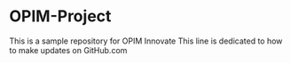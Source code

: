 # OPIM-Project
This is a sample repository for OPIM Innovate
This line is dedicated to how to make updates on GitHub.com

